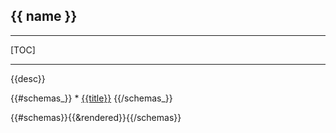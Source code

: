 ## __{{ name }}__
---
[TOC]

---
{{desc}}

{{#schemas_}} * [{{title}}](#{{title}})
{{/schemas_}}

{{#schemas}}{{&rendered}}{{/schemas}}
